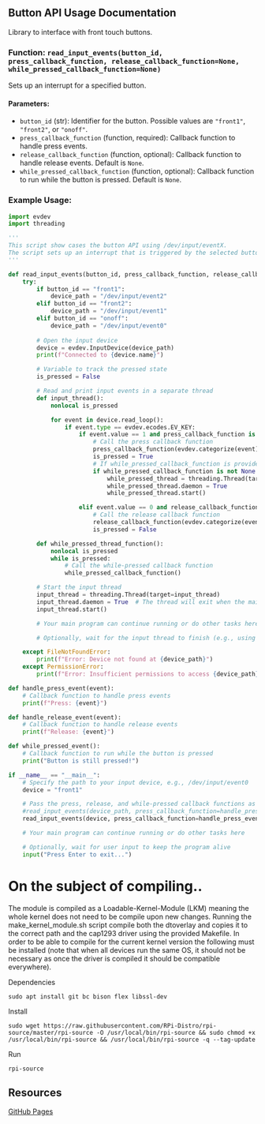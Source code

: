 ## Button API Usage Documentation

Library to interface with front touch buttons.

### Function: `read_input_events(button_id, press_callback_function, release_callback_function=None, while_pressed_callback_function=None)`

Sets up an interrupt for a specified button.

#### Parameters:
- `button_id` (str): Identifier for the button. Possible values are `"front1"`, `"front2"`, or `"onoff"`.
- `press_callback_function` (function, required): Callback function to handle press events.
- `release_callback_function` (function, optional): Callback function to handle release events. Default is `None`.
- `while_pressed_callback_function` (function, optional): Callback function to run while the button is pressed. Default is `None`.

### Example Usage:

```python
import evdev
import threading

'''
This script show cases the button API using /dev/input/eventX.
The script sets up an interrupt that is triggered by the selected button, and can register a press, long press and release.
'''

def read_input_events(button_id, press_callback_function, release_callback_function=None, while_pressed_callback_function=None):
    try:
        if button_id == "front1":
            device_path = "/dev/input/event2"
        elif button_id == "front2":
            device_path = "/dev/input/event1"
        elif button_id == "onoff":
            device_path = "/dev/input/event0"
        
        # Open the input device
        device = evdev.InputDevice(device_path)
        print(f"Connected to {device.name}")

        # Variable to track the pressed state
        is_pressed = False

        # Read and print input events in a separate thread
        def input_thread():
            nonlocal is_pressed

            for event in device.read_loop():
                if event.type == evdev.ecodes.EV_KEY:
                    if event.value == 1 and press_callback_function is not None:
                        # Call the press callback function
                        press_callback_function(evdev.categorize(event))
                        is_pressed = True
                        # If while_pressed_callback_function is provided, start the while-pressed loop
                        if while_pressed_callback_function is not None:
                            while_pressed_thread = threading.Thread(target=while_pressed_thread_function)
                            while_pressed_thread.daemon = True
                            while_pressed_thread.start()

                    elif event.value == 0 and release_callback_function is not None:
                        # Call the release callback function
                        release_callback_function(evdev.categorize(event))
                        is_pressed = False

        def while_pressed_thread_function():
            nonlocal is_pressed
            while is_pressed:
                # Call the while-pressed callback function
                while_pressed_callback_function()

        # Start the input thread
        input_thread = threading.Thread(target=input_thread)
        input_thread.daemon = True  # The thread will exit when the main program exits
        input_thread.start()

        # Your main program can continue running or do other tasks here

        # Optionally, wait for the input thread to finish (e.g., using input_thread.join())

    except FileNotFoundError:
        print(f"Error: Device not found at {device_path}")
    except PermissionError:
        print(f"Error: Insufficient permissions to access {device_path}")

def handle_press_event(event):
    # Callback function to handle press events
    print(f"Press: {event}")

def handle_release_event(event):
    # Callback function to handle release events
    print(f"Release: {event}")

def while_pressed_event():
    # Callback function to run while the button is pressed
    print("Button is still pressed!")

if __name__ == "__main__":
    # Specify the path to your input device, e.g., /dev/input/event0
    device = "front1"

    # Pass the press, release, and while-pressed callback functions as arguments
    #read_input_events(device_path, press_callback_function=handle_press_event, release_callback_function=handle_release_event, while_pressed_callback_function=while_pressed_event)
    read_input_events(device, press_callback_function=handle_press_event)

    # Your main program can continue running or do other tasks here

    # Optionally, wait for user input to keep the program alive
    input("Press Enter to exit...")

```
# On the subject of compiling..
The module is compiled as a Loadable-Kernel-Module (LKM) meaning the whole kernel does not need to be compile upon new changes. Running the make_kernel_module.sh script compile both the dtoverlay and copies it to the correct path and the cap1293 driver using the provided Makefile.
In order to be able to compile for the current kernel version the following must be installed (note that when all devices run the same OS, it should not be necessary as once the driver is compiled it should be compatible everywhere).

Dependencies
```text
sudo apt install git bc bison flex libssl-dev
```

Install
```text
sudo wget https://raw.githubusercontent.com/RPi-Distro/rpi-source/master/rpi-source -O /usr/local/bin/rpi-source && sudo chmod +x /usr/local/bin/rpi-source && /usr/local/bin/rpi-source -q --tag-update

```
Run
```text
rpi-source
```


## Resources
[GitHub Pages](https://github.com/RPi-Distro/rpi-source)

